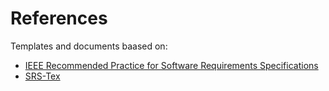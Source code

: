 # References

Templates and documents baased on:

* [IEEE Recommended Practice for Software Requirements Specifications](http://ieeexplore.ieee.org.proxy.libraries.rutgers.edu/document/720574/)
* [SRS-Tex](https://github.com/jpeisenbarth/SRS-Tex)
